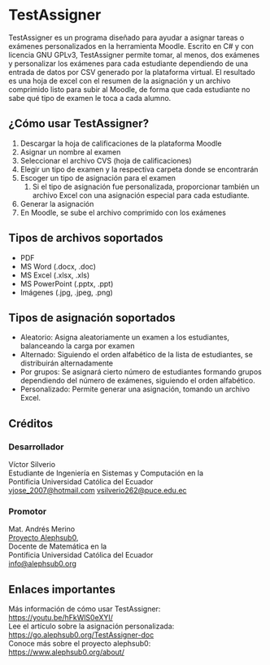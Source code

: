 # TestAssigner
 TestAssigner es un programa diseñado para ayudar a asignar tareas o exámenes personalizados en la herramienta Moodle. Escrito en C# y con licencia GNU GPLv3, TestAssigner permite tomar, al menos, dos exámenes y personalizar los exámenes para cada estudiante dependiendo de una entrada de datos por CSV generado por la plataforma virtual. El resultado es una hoja de excel con el resumen de la asignación y un archivo comprimido listo para subir al Moodle, de forma que cada estudiante no sabe qué tipo de examen le toca a cada alumno.
 
## ¿Cómo usar TestAssigner?
 1. Descargar la hoja de calificaciones de la plataforma Moodle
 1. Asignar un nombre al examen
 1. Seleccionar el archivo CVS (hoja de calificaciones)
 1. Elegir un tipo de examen y la respectiva carpeta donde se encontrarán
 1. Escoger un tipo de asignación para el examen
	1. Si el tipo de asignación fue personalizada, proporcionar también un archivo Excel con una asignación especial para cada estudiante.
 1. Generar la asignación
 1. En Moodle, se sube el archivo comprimido con los exámenes
 
## Tipos de archivos soportados
 * PDF
 * MS Word (.docx, .doc)
 * MS Excel (.xlsx, .xls)
 * MS PowerPoint (.pptx, .ppt) 
 * Imágenes (.jpg, .jpeg, .png)
 
## Tipos de asignación soportados
 * Aleatorio: Asigna aleatoriamente un examen a los estudiantes, balanceando la carga por examen
 * Alternado: Siguiendo el orden alfabético de la lista de estudiantes, se distribuirán alternadamente
 * Por grupos: Se asignará cierto número de estudiantes formando grupos dependiendo del número de exámenes, siguiendo el orden alfabético.
 * Personalizado: Permite generar una asignación, tomando un archivo Excel.
 
## Créditos
### Desarrollador
Víctor Silverio\
Estudiante de Ingeniería en Sistemas y Computación en la \
Pontificia Universidad Católica del Ecuador\
vjose_2007@hotmail.com
vsilverio262@puce.edu.ec

### Promotor
Mat. Andrés Merino\
[Proyecto Alephsub0](https://www.alephsub0.org/about/),\
Docente de Matemática en la\
Pontificia Universidad Católica del Ecuador\
info@alephsub0.org

## Enlaces importantes
Más información de cómo usar TestAssigner: https://youtu.be/hFkWlS0eXYI/ \
Lee el artículo sobre la asignación personalizada: https://go.alephsub0.org/TestAssigner-doc \
Conoce más sobre el proyecto alephsub0: https://www.alephsub0.org/about/
